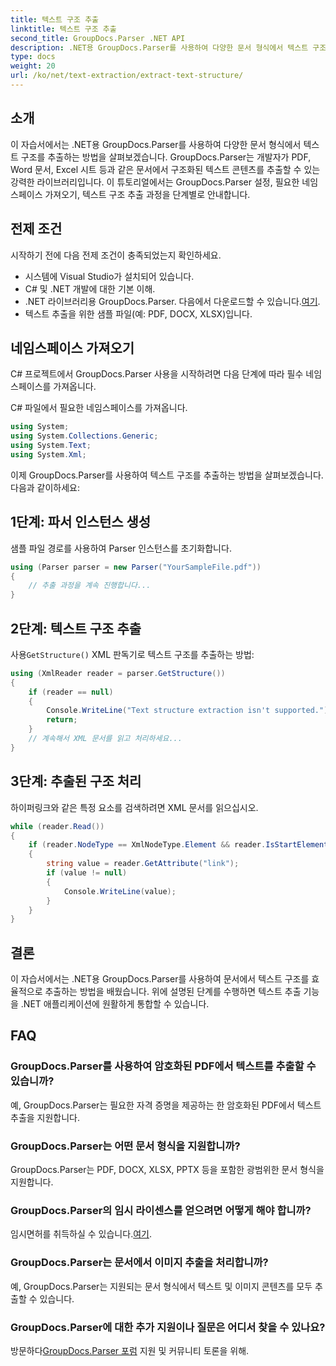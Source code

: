 ```yaml
---
title: 텍스트 구조 추출
linktitle: 텍스트 구조 추출
second_title: GroupDocs.Parser .NET API
description: .NET용 GroupDocs.Parser를 사용하여 다양한 문서 형식에서 텍스트 구조를 추출하는 방법을 알아보세요. 코드 예제가 포함된 단계별 튜토리얼입니다.
type: docs
weight: 20
url: /ko/net/text-extraction/extract-text-structure/
---
```

## 소개
이 자습서에서는 .NET용 GroupDocs.Parser를 사용하여 다양한 문서 형식에서 텍스트 구조를 추출하는 방법을 살펴보겠습니다. GroupDocs.Parser는 개발자가 PDF, Word 문서, Excel 시트 등과 같은 문서에서 구조화된 텍스트 콘텐츠를 추출할 수 있는 강력한 라이브러리입니다. 이 튜토리얼에서는 GroupDocs.Parser 설정, 필요한 네임스페이스 가져오기, 텍스트 구조 추출 과정을 단계별로 안내합니다.
## 전제 조건
시작하기 전에 다음 전제 조건이 충족되었는지 확인하세요.
- 시스템에 Visual Studio가 설치되어 있습니다.
- C# 및 .NET 개발에 대한 기본 이해.
-  .NET 라이브러리용 GroupDocs.Parser. 다음에서 다운로드할 수 있습니다.[여기](https://releases.groupdocs.com/parser/net/).
- 텍스트 추출을 위한 샘플 파일(예: PDF, DOCX, XLSX)입니다.
## 네임스페이스 가져오기
C# 프로젝트에서 GroupDocs.Parser 사용을 시작하려면 다음 단계에 따라 필수 네임스페이스를 가져옵니다.

C# 파일에서 필요한 네임스페이스를 가져옵니다.
```csharp
using System;
using System.Collections.Generic;
using System.Text;
using System.Xml;
```
이제 GroupDocs.Parser를 사용하여 텍스트 구조를 추출하는 방법을 살펴보겠습니다. 다음과 같이하세요:
## 1단계: 파서 인스턴스 생성
샘플 파일 경로를 사용하여 Parser 인스턴스를 초기화합니다.
```csharp
using (Parser parser = new Parser("YourSampleFile.pdf"))
{
    // 추출 과정을 계속 진행합니다...
}
```
## 2단계: 텍스트 구조 추출
 사용`GetStructure()` XML 판독기로 텍스트 구조를 추출하는 방법:
```csharp
using (XmlReader reader = parser.GetStructure())
{
    if (reader == null)
    {
        Console.WriteLine("Text structure extraction isn't supported.");
        return;
    }
    // 계속해서 XML 문서를 읽고 처리하세요...
}
```
## 3단계: 추출된 구조 처리
하이퍼링크와 같은 특정 요소를 검색하려면 XML 문서를 읽으십시오.
```csharp
while (reader.Read())
{
    if (reader.NodeType == XmlNodeType.Element && reader.IsStartElement() && reader.Name.ToLowerInvariant() == "hyperlink")
    {
        string value = reader.GetAttribute("link");
        if (value != null)
        {
            Console.WriteLine(value);
        }
    }
}
```
## 결론
이 자습서에서는 .NET용 GroupDocs.Parser를 사용하여 문서에서 텍스트 구조를 효율적으로 추출하는 방법을 배웠습니다. 위에 설명된 단계를 수행하면 텍스트 추출 기능을 .NET 애플리케이션에 원활하게 통합할 수 있습니다.

## FAQ
### GroupDocs.Parser를 사용하여 암호화된 PDF에서 텍스트를 추출할 수 있습니까?
예, GroupDocs.Parser는 필요한 자격 증명을 제공하는 한 암호화된 PDF에서 텍스트 추출을 지원합니다.
### GroupDocs.Parser는 어떤 문서 형식을 지원합니까?
GroupDocs.Parser는 PDF, DOCX, XLSX, PPTX 등을 포함한 광범위한 문서 형식을 지원합니다.
### GroupDocs.Parser의 임시 라이센스를 얻으려면 어떻게 해야 합니까?
 임시면허를 취득하실 수 있습니다.[여기](https://purchase.groupdocs.com/temporary-license/).
### GroupDocs.Parser는 문서에서 이미지 추출을 처리합니까?
예, GroupDocs.Parser는 지원되는 문서 형식에서 텍스트 및 이미지 콘텐츠를 모두 추출할 수 있습니다.
### GroupDocs.Parser에 대한 추가 지원이나 질문은 어디서 찾을 수 있나요?
 방문하다[GroupDocs.Parser 포럼](https://forum.groupdocs.com/c/parser/17) 지원 및 커뮤니티 토론을 위해.